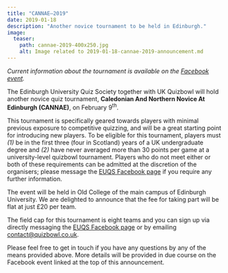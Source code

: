 ```yaml
---
title: "CANNAE–2019"
date: 2019-01-18
description: "Another novice tournament to be held in Edinburgh."
image:
  teaser:
    path: cannae-2019-400x250.jpg
    alt: Image related to 2019-01-18-cannae-2019-announcement.md
---
```


_Current information about the tournament is available on the [Facebook event](https://www.facebook.com/events/2017430395045376/)._

The Edinburgh University Quiz Society together with UK Quizbowl will hold another novice quiz tournament, **Caledonian And Northern Novice At Edinburgh (CANNAE)**, on February 9<sup>th</sup>.

This tournament is specifically geared towards players with minimal previous exposure to competitive quizzing, and will be a great starting point for introducing new players. To be eligible for this tournament, players must _(1)_ be in the first three (four in Scotland) years of a UK undergraduate degree and _(2)_ have never averaged more than 30 points per game at a university-level quizbowl tournament. Players who do not meet either or both of these requirements can be admitted at the discretion of the organisers; please message the [EUQS Facebook page](https://www.facebook.com/UoEQuizSoc/) if you require any further information.

The event will be held in Old College of the main campus of Edinburgh University. We are delighted to announce that the fee for taking part will be flat at just £20 per team.

The field cap for this tournament is eight teams and you can sign up via directly messaging the [EUQS Facebook page](https://www.facebook.com/UoEQuizSoc/) or by emailing <contact@quizbowl.co.uk>.

Please feel free to get in touch if you have any questions by any of the means provided above. More details will be provided in due course on the Facebook event linked at the top of this announcement.
